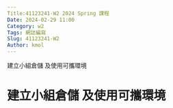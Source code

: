 ```yaml
---
Title:41123241-W2 2024 Spring 課程
Date: 2024-02-29 11:00
Category: w2
Tags: 網誌編寫
Slug: 41123241-W2
Author: kmol
---
```


建立小組倉儲 及使用可攜環境

<!-- PELICAN_END_SUMMARY -->

# 建立小組倉儲 及使用可攜環境


